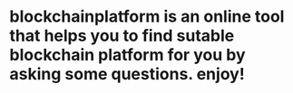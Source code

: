 # blockchainplatform is an online tool that helps you to find sutable blockchain platform for you by asking some questions.   enjoy!
